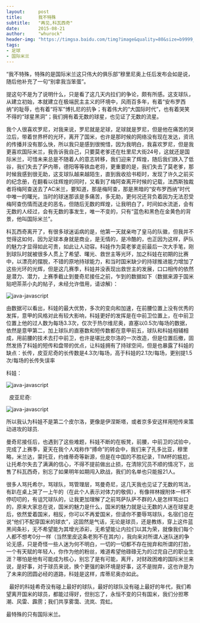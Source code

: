 ```yaml
---
layout:     post
title:      我不特殊
subtitle:   "再见,科瓦西奇"
date:       2015-08-21
author:     "whurock"
header-img: "https://timgsa.baidu.com/timg?image&quality=80&size=b9999_10000&sec=1517906857763&di=6db1f0949e70fd2d2e858a07670cc151&imgtype=0&src=http%3A%2F%2Fpic.syd.com.cn%2F0%2F100%2F07%2F45%2F100074586_00000000e68db3dc.jpg"
tags:
- 足球
- 国际米兰
---
```


 “我不特殊，特殊的是国际米兰这只伟大的俱乐部”穆里尼奥上任后发布会如是说，随后他补充了一句“别拿我当笨蛋”。
 
  提这句不是为了说明什么，只是看了这几天内拉们的争论，颇有所感。这支球队，从建立初始，本就建立在极端民主主义的环境中，风雨百多年，有着“安布罗西纳”的耻辱，也有着“将军”博扎尼的抗争；有着伟大的“大国际时代”，也有着哭笑不得的“球星黑洞”；我们拥有着无数的球星，也见证了无数的流星。
  
  我个人很喜欢罗尼，对我来说，罗尼就是足球，足球就是罗尼，但是他在痛苦的哭泣后，带着世界杯的光环，离开了国米，也许是那时候的网络没有现在发达，资讯的传播并没有那么快，所以我只是感到很惋惜，因为我明白，我喜欢罗尼，但是我更喜欢国际米兰，我告诉我自己，只要莫老爹还在杜里尼大街24号，这就还是国际米兰，可惜未来总是不随着人的意志转移，我们迎来了辉煌，随后我们跌入了低谷，我们失去了萨内蒂，德阳等等铁血老将，更重要的是，我们失去了莫老爹，那时候我感到很无助，这支球队越来越陌生，直到我收拾书柜时，发现了许久之前买的纪念册，在翻看以往辉煌的同时，又看到了梅阿查离开时候的记载，法西斯独裁者将梅阿查送去了AC米兰，要知道，那是梅阿查，那是黑暗的“安布罗西纳”时代中唯一的曙光，当时的球迷那该是多痛苦，多无助，更何况还背负着因为无法忍受梅阿查伤情而送走的恶名，但随后无数的辉煌，让我明白了，时间如水流逝，会有无数的人经过，会有无数的事发生，唯一不变的，只有“蓝色和黑色在金黄色的背景，他叫国际米兰”。
  
  科瓦西奇离开了，有很多球迷诟病的是，他第一天就亲吻了皇马的队徽，但我并不觉得这如何，因为足球本身就是商业，是无情的，是冷酷的，也正因为这样，萨队的魅力才显得如此可贵，如此让人动容。科娃作为莫老爹走前最后一次大手笔，刚到球队时就被很多人贯上了希望、曙光、救世主等光环，加之科娃在初期的比赛中，以漂亮的摆脱，不错的原地持球能力，和当时国米缺少的持球推进能力增加了这些光环的光辉，但是这几赛季，科娃并没表现出救世主的发展，口口相传的依然是潜力、潜力，上赛季截止到曼奇尼接任之前，乍到的数据如下（数据来源于国米贴吧茶茶小丸的帖子，未经允许借用，请谅解）：
  
  ![java-javascript](https://ww3.sinaimg.cn/large/8ed6ab3egw1evall7p3ukj20fc045q3f.jpg)
  
  由数据可以看出，科娃的最大优势，多次的变向和加速，在前腰位置上没有优秀的发挥，意甲的风格对此有较大影响，科娃更好的发挥是在中前卫位置上，在中前卫位置上他的过人数为每场3.3次，仅次于热尔维尼奥，直塞以0.5次/每场的数据，依然是意甲第二，加上球队的直塞数和短传数都在意甲前五，球队和科娃相辅相成，用前腰的技术去打中前卫，也许是堪比皮尔洛的一次改造，但是位置后撤，固然发扬了科娃的短传和盘带的优点，让科娃拥有了持球空间，但是也暴露了科娃的缺点：长传，皮亚尼奇的长传数是4.3次/每场，高于科娃的2.1次/每场，更别提1.5次/每场的长传失误率
  
   科娃：
   
   ![java-javascript](https://ww1.sinaimg.cn/large/8ed6ab3egw1evalvbhpguj20f903i74z.jpg)
   
   皮亚尼奇:
   
   ![java-javascript](https://ww2.sinaimg.cn/large/8ed6ab3egw1evalvwebicj20fc03cq3q.jpg)
   
   所以我认为科娃不是第二个皮尔洛，更像是伊涅斯塔，或者京多安这样用短传来策动进攻的球员.
   
   曼奇尼接任后，也遇到了这些难题，科娃不断的在板凳，前腰，中前卫的试验中，完成了上赛季，夏天在我个人戏称作“搏命”的转会中，我们来了孔多比亚，穆里略，米兰达，蒙托亚，约维蒂奇等新源，但是在中国的不胜纪录，TIM杯的尴尬，让托希尔失去了满满的信心，不得不提前做出止损，在清除冗员不顺的情况下，出售了科瓦西奇，别忘了如果明年如期闯入欧战，我们的名单也只能报21人。
   
   很多人骂托希尔，骂球队，骂管理层，骂曼奇尼，这几天我也见证了无数的骂法，有趴在桌上哭了一上午的（在此个人表示对体力的敬佩），有像祥林嫂附体一样不停叨叨的，有诅咒球队的，让我更加理解了之前骂萨队萨不群的人是怎样骂出口的，原来大家总在说，国米的魅力是什么，国米的魅力就是让无数的人迷在球星走后，依然爱着国米，相反，你可以不再爱国米，但请你不要辱骂球队，名宿们总在说“他们不配穿国米的球衣”，这固然是气话，无论是球员，还是教练，穿上这件蓝黑间条衫，无不希望能为其增光添彩，无希望能让内拉们以其为荣，就像我们每个人都不想考0分一样（当然里皮这条老狗不在其内），我向来对所谓人迷队迷的争论无感，只是奇怪一些人迷为何不明白，一切的一切都不存在抛弃和所谓的打脸，一个有天赋的年轻人，你作为他的粉丝，难道希望他碌碌无为的过完自己的职业生涯？哪怕是他有可能成为核心，别忘了是有可能，离开，对财政困难的国际米兰来说，是好事，对于球员来说，换个更强的新环境是好事，这不是抛弃，这也许是为了未来的团圆必经的道路，科娃是这样，库蒂尼奥亦如此。
   
   最好的科娃希奇没有碰上最好的球队，最好的球队没有碰上最好的年代，我们希望离开国米的球员，都能过得好，但别忘了，永恒不变的只有国米，我们分担寒潮、风雷、霹雳；我们共享雾霭、流岚、霓虹。
   
   最特殊的只有国际米兰。
   
